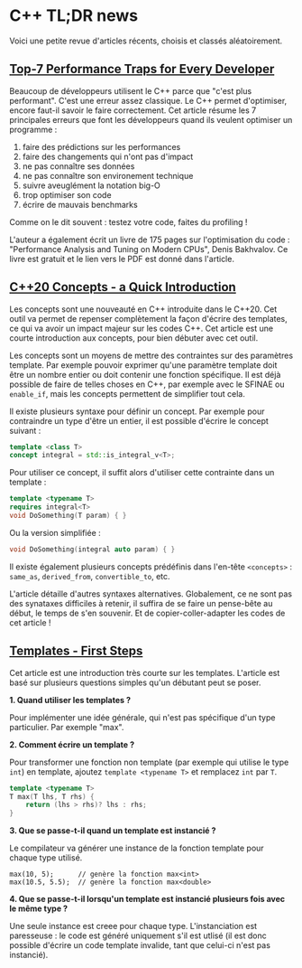 
# C++ TL;DR news 

Voici une petite revue d'articles récents, choisis et classés aléatoirement.

## [Top-7 Performance Traps for Every Developer](https://www.cppstories.com/2021/perf-traps/)

Beaucoup de développeurs utilisent le C++ parce que "c'est plus performant". C'est une erreur assez classique. Le C++ permet
d'optimiser, encore faut-il savoir le faire correctement. Cet article résume les 7 principales erreurs que font les
développeurs quand ils veulent optimiser un programme :

1. faire des prédictions sur les performances
2. faire des changements qui n'ont pas d'impact
3. ne pas connaître ses données
4. ne pas connaître son environement technique
5. suivre aveuglément la notation big-O
6. trop optimiser son code
7. écrire de mauvais benchmarks

Comme on le dit souvent : testez votre code, faites du profiling !

L'auteur a également écrit un livre de 175 pages sur l'optimisation du code : "Performance Analysis and Tuning on Modern CPUs", Denis Bakhvalov. 
Ce livre est gratuit et le lien vers le PDF est donné dans l'article.

## [C++20 Concepts - a Quick Introduction](https://www.cppstories.com/2021/concepts-intro/)

Les concepts sont une nouveauté en C++ introduite dans le C++20. Cet outil va permet de repenser complètement la façon d'écrire des templates,
ce qui va avoir un impact majeur sur les codes C++. Cet article est une courte introduction aux concepts, pour bien débuter avec cet outil.

Les concepts sont un moyens de mettre des contraintes sur des paramètres template. Par exemple pouvoir exprimer qu'une paramètre template
doit être un nombre entier ou doit contenir une fonction spécifique. Il est déjà possible de faire de telles choses en C++, par exemple 
avec le SFINAE ou `enable_if`, mais les concepts permettent de simplifier tout cela.

Il existe plusieurs syntaxe pour définir un concept. Par exemple pour contraindre un type d'être un entier, il est possible d'écrire le concept suivant :

```cpp
template <class T>
concept integral = std::is_integral_v<T>;
```

Pour utiliser ce concept, il suffit alors d'utiliser cette contrainte dans un template :

```cpp
template <typename T>
requires integral<T>
void DoSomething(T param) { }
```

Ou la version simplifiée :

```cpp
void DoSomething(integral auto param) { }
```

Il existe également plusieurs concepts prédéfinis dans l'en-tête `<concepts>` : `same_as`, `derived_from`, `convertible_to`, etc.

L'article détaille d'autres syntaxes alternatives. Globalement, ce ne sont pas des synataxes difficiles à retenir, il suffira de se faire un
pense-bête au début, le temps de s'en souvenir. Et de copier-coller-adapter les codes de cet article !

## [Templates - First Steps](http://www.modernescpp.com/index.php/template-get-insight)

Cet article est une introduction très courte sur les templates. L'article est basé sur plusieurs questions simples qu'un 
débutant peut se poser.

**1. Quand utiliser les templates ?**

Pour implémenter une idée générale, qui n'est pas spécifique d'un type particulier. Par exemple "max".

**2. Comment écrire un template ?**

Pour transformer une fonction non template (par exemple qui utilise le type `int`) en template, ajoutez `template <typename T>` et 
remplacez `int` par `T`.

```cpp
template <typename T>              
T max(T lhs, T rhs) {              
    return (lhs > rhs)? lhs : rhs;
}
```

**3. Que se passe-t-il quand un template est instancié ?**

Le compilateur va générer une instance de la fonction template pour chaque type utilisé.

```
max(10, 5);      // genère la fonction max<int>
max(10.5, 5.5);  // genère la fonction max<double>
```

**4. Que se passe-t-il lorsqu'un template est instancié plusieurs fois avec le même type ?**

Une seule instance est creee pour chaque type. L'instanciation est paresseuse : le code est généré uniquement s'il est utlisé (il est
donc possible d'écrire un code template invalide, tant que celui-ci n'est pas instancié).
